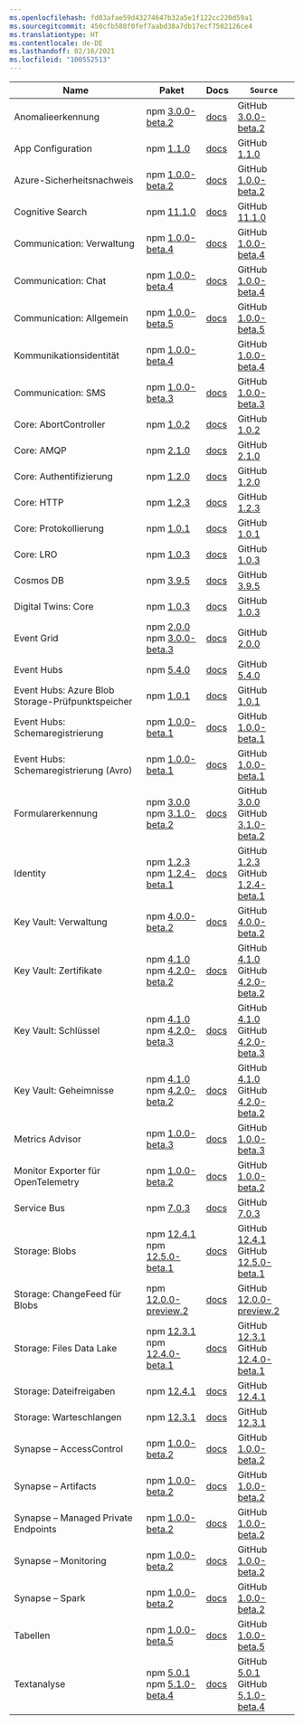 ```yaml
---
ms.openlocfilehash: fd03afae59d43274647b32a5e1f122cc220d59a1
ms.sourcegitcommit: 450cfb580f0fef7aabd38a7db17ecf7502126ce4
ms.translationtype: HT
ms.contentlocale: de-DE
ms.lasthandoff: 02/16/2021
ms.locfileid: "100552513"
---
```

| Name | Paket | Docs | `Source` |
| ---- | ------- | ---- | ------ |
| Anomalieerkennung | npm [3.0.0-beta.2](https://www.npmjs.com/package/@azure/ai-anomaly-detector/v/3.0.0-beta.2) | [docs](/javascript/api/overview/azure/ai-anomaly-detector-readme/) | GitHub [3.0.0-beta.2](https://github.com/Azure/azure-sdk-for-js/tree/@azure/ai-anomaly-detector_3.0.0-beta.2/sdk/anomalydetector/ai-anomaly-detector/) |
| App Configuration | npm [1.1.0](https://www.npmjs.com/package/@azure/app-configuration/v/1.1.0) | [docs](/javascript/api/overview/azure/app-configuration-readme/) | GitHub [1.1.0](https://github.com/Azure/azure-sdk-for-js/tree/@azure/app-configuration_1.1.0/sdk/appconfiguration/app-configuration/) |
| Azure-Sicherheitsnachweis | npm [1.0.0-beta.2](https://www.npmjs.com/package/@azure/attestation/v/1.0.0-beta.2) | [docs](/javascript/api/overview/azure/attestation-readme/) | GitHub [1.0.0-beta.2](https://github.com/Azure/azure-sdk-for-js/tree/@azure/attestation_1.0.0-beta.2/sdk/attestation/attestation/) |
| Cognitive Search | npm [11.1.0](https://www.npmjs.com/package/@azure/search-documents/v/11.1.0) | [docs](/javascript/api/overview/azure/search-documents-readme/) | GitHub [11.1.0](https://github.com/Azure/azure-sdk-for-js/tree/@azure/search-documents_11.1.0/sdk/search/search-documents/) |
| Communication: Verwaltung | npm [1.0.0-beta.4](https://www.npmjs.com/package/@azure/communication-administration/v/1.0.0-beta.4) | [docs](/javascript/api/overview/azure/communication-administration-readme/) | GitHub [1.0.0-beta.4](https://github.com/Azure/azure-sdk-for-js/tree/@azure/communication-administration_1.0.0-beta.4/sdk/communication/communication-administration/) |
| Communication: Chat | npm [1.0.0-beta.4](https://www.npmjs.com/package/@azure/communication-chat/v/1.0.0-beta.4) | [docs](/javascript/api/overview/azure/communication-chat-readme/) | GitHub [1.0.0-beta.4](https://github.com/Azure/azure-sdk-for-js/tree/@azure/communication-chat_1.0.0-beta.4/sdk/communication/communication-chat/) |
| Communication: Allgemein | npm [1.0.0-beta.5](https://www.npmjs.com/package/@azure/communication-common/v/1.0.0-beta.5) | [docs](/javascript/api/overview/azure/communication-common-readme/) | GitHub [1.0.0-beta.5](https://github.com/Azure/azure-sdk-for-js/tree/@azure/communication-common_1.0.0-beta.5/sdk/communication/communication-common/) |
| Kommunikationsidentität | npm [1.0.0-beta.4](https://www.npmjs.com/package/@azure/communication-identity/v/1.0.0-beta.4) |  | GitHub [1.0.0-beta.4](https://github.com/Azure/azure-sdk-for-js/tree/@azure/communication-identity_1.0.0-beta.4/sdk/communication/communication-identity/) |
| Communication: SMS | npm [1.0.0-beta.3](https://www.npmjs.com/package/@azure/communication-sms/v/1.0.0-beta.3) | [docs](/javascript/api/overview/azure/communication-sms-readme/) | GitHub [1.0.0-beta.3](https://github.com/Azure/azure-sdk-for-js/tree/@azure/communication-sms_1.0.0-beta.3/sdk/communication/communication-sms/) |
| Core: AbortController | npm [1.0.2](https://www.npmjs.com/package/@azure/abort-controller/v/1.0.2) | [docs](/javascript/api/overview/azure/abort-controller-readme/) | GitHub [1.0.2](https://github.com/Azure/azure-sdk-for-js/tree/@azure/abort-controller_1.0.2/sdk/core/abort-controller/) |
| Core: AMQP | npm [2.1.0](https://www.npmjs.com/package/@azure/core-amqp/v/2.1.0) | [docs](/javascript/api/overview/azure/core-amqp-readme/) | GitHub [2.1.0](https://github.com/Azure/azure-sdk-for-js/tree/@azure/core-amqp_2.1.0/sdk/core/core-amqp/) |
| Core: Authentifizierung | npm [1.2.0](https://www.npmjs.com/package/@azure/core-auth/v/1.2.0) | [docs](/javascript/api/overview/azure/core-auth-readme/) | GitHub [1.2.0](https://github.com/Azure/azure-sdk-for-js/tree/@azure/core-auth_1.2.0/sdk/core/core-auth/) |
| Core: HTTP | npm [1.2.3](https://www.npmjs.com/package/@azure/core-http/v/1.2.3) | [docs](/javascript/api/overview/azure/core-http-readme/) | GitHub [1.2.3](https://github.com/Azure/azure-sdk-for-js/tree/@azure/core-http_1.2.3/sdk/core/core-http/) |
| Core: Protokollierung | npm [1.0.1](https://www.npmjs.com/package/@azure/logger/v/1.0.1) | [docs](/javascript/api/overview/azure/logger-readme/) | GitHub [1.0.1](https://github.com/Azure/azure-sdk-for-js/tree/@azure/logger_1.0.1/sdk/core/logger/) |
| Core: LRO | npm [1.0.3](https://www.npmjs.com/package/@azure/core-lro/v/1.0.3) | [docs](/javascript/api/overview/azure/core-lro-readme/) | GitHub [1.0.3](https://github.com/Azure/azure-sdk-for-js/tree/@azure/core-lro_1.0.3/sdk/core/core-lro/) |
| Cosmos DB | npm [3.9.5](https://www.npmjs.com/package/@azure/cosmos/v/3.9.5) | [docs](/javascript/api/overview/azure/cosmos-readme/) | GitHub [3.9.5](https://github.com/Azure/azure-sdk-for-js/tree/@azure/cosmos_3.9.5/sdk/cosmosdb/cosmos/) |
| Digital Twins: Core | npm [1.0.3](https://www.npmjs.com/package/@azure/digital-twins-core/v/1.0.3) | [docs](/javascript/api/overview/azure/digital-twins-core-readme/) | GitHub [1.0.3](https://github.com/Azure/azure-sdk-for-js/tree/@azure/digital-twins-core_1.0.3/sdk/digitaltwins/digital-twins-core/) |
| Event Grid | npm [2.0.0](https://www.npmjs.com/package/@azure/eventgrid/v/2.0.0)<br>npm [3.0.0-beta.3](https://www.npmjs.com/package/@azure/eventgrid/v/3.0.0-beta.3) | [docs](/javascript/api/overview/azure/eventgrid-readme/) | GitHub [2.0.0](https://github.com/Azure/azure-sdk-for-js/tree/master/sdk/eventgrid/eventgrid) |
| Event Hubs | npm [5.4.0](https://www.npmjs.com/package/@azure/event-hubs/v/5.4.0) | [docs](/javascript/api/overview/azure/event-hubs-readme/) | GitHub [5.4.0](https://github.com/Azure/azure-sdk-for-js/tree/@azure/event-hubs_5.4.0/sdk/eventhub/event-hubs/) |
| Event Hubs: Azure Blob Storage-Prüfpunktspeicher | npm [1.0.1](https://www.npmjs.com/package/@azure/eventhubs-checkpointstore-blob/v/1.0.1) | [docs](/javascript/api/overview/azure/eventhubs-checkpointstore-blob-readme/) | GitHub [1.0.1](https://github.com/Azure/azure-sdk-for-js/tree/@azure/eventhubs-checkpointstore-blob_1.0.1/sdk/eventhub/eventhubs-checkpointstore-blob/) |
| Event Hubs: Schemaregistrierung | npm [1.0.0-beta.1](https://www.npmjs.com/package/@azure/schema-registry/v/1.0.0-beta.1) | [docs](/javascript/api/overview/azure/schema-registry-readme/) | GitHub [1.0.0-beta.1](https://github.com/Azure/azure-sdk-for-js/tree/@azure/schema-registry_1.0.0-beta.1/sdk/schemaregistry/schema-registry/) |
| Event Hubs: Schemaregistrierung (Avro) | npm [1.0.0-beta.1](https://www.npmjs.com/package/@azure/schema-registry-avro/v/1.0.0-beta.1) | [docs](/javascript/api/overview/azure/schema-registry-avro-readme/) | GitHub [1.0.0-beta.1](https://github.com/Azure/azure-sdk-for-js/tree/@azure/schema-registry-avro_1.0.0-beta.1/sdk/schemaregistry/schema-registry-avro/) |
| Formularerkennung | npm [3.0.0](https://www.npmjs.com/package/@azure/ai-form-recognizer/v/3.0.0)<br>npm [3.1.0-beta.2](https://www.npmjs.com/package/@azure/ai-form-recognizer/v/3.1.0-beta.2) | [docs](/javascript/api/overview/azure/ai-form-recognizer-readme/) | GitHub [3.0.0](https://github.com/Azure/azure-sdk-for-js/tree/@azure/ai-form-recognizer_3.0.0/sdk/formrecognizer/ai-form-recognizer/)<br>GitHub [3.1.0-beta.2](https://github.com/Azure/azure-sdk-for-js/tree/@azure/ai-form-recognizer_3.1.0-beta.2/sdk/formrecognizer/ai-form-recognizer/) |
| Identity | npm [1.2.3](https://www.npmjs.com/package/@azure/identity/v/1.2.3)<br>npm [1.2.4-beta.1](https://www.npmjs.com/package/@azure/identity/v/1.2.4-beta.1) | [docs](/javascript/api/overview/azure/identity-readme/) | GitHub [1.2.3](https://github.com/Azure/azure-sdk-for-js/tree/@azure/identity_1.2.3/sdk/identity/identity/)<br>GitHub [1.2.4-beta.1](https://github.com/Azure/azure-sdk-for-js/tree/@azure/identity_1.2.4-beta.1/sdk/identity/identity/) |
| Key Vault: Verwaltung | npm [4.0.0-beta.2](https://www.npmjs.com/package/@azure/keyvault-admin/v/4.0.0-beta.2) | [docs](/javascript/api/overview/azure/keyvault-admin-readme/) | GitHub [4.0.0-beta.2](https://github.com/Azure/azure-sdk-for-js/tree/@azure/keyvault-admin_4.0.0-beta.2/sdk/keyvault/keyvault-admin/) |
| Key Vault: Zertifikate | npm [4.1.0](https://www.npmjs.com/package/@azure/keyvault-certificates/v/4.1.0)<br>npm [4.2.0-beta.2](https://www.npmjs.com/package/@azure/keyvault-certificates/v/4.2.0-beta.2) | [docs](/javascript/api/overview/azure/keyvault-certificates-readme/) | GitHub [4.1.0](https://github.com/Azure/azure-sdk-for-js/tree/@azure/keyvault-certificates_4.1.0/sdk/keyvault/keyvault-certificates/)<br>GitHub [4.2.0-beta.2](https://github.com/Azure/azure-sdk-for-js/tree/@azure/keyvault-certificates_4.2.0-beta.2/sdk/keyvault/keyvault-certificates/) |
| Key Vault: Schlüssel | npm [4.1.0](https://www.npmjs.com/package/@azure/keyvault-keys/v/4.1.0)<br>npm [4.2.0-beta.3](https://www.npmjs.com/package/@azure/keyvault-keys/v/4.2.0-beta.3) | [docs](/javascript/api/overview/azure/keyvault-keys-readme/) | GitHub [4.1.0](https://github.com/Azure/azure-sdk-for-js/tree/@azure/keyvault-keys_4.1.0/sdk/keyvault/keyvault-keys/)<br>GitHub [4.2.0-beta.3](https://github.com/Azure/azure-sdk-for-js/tree/@azure/keyvault-keys_4.2.0-beta.3/sdk/keyvault/keyvault-keys/) |
| Key Vault: Geheimnisse | npm [4.1.0](https://www.npmjs.com/package/@azure/keyvault-secrets/v/4.1.0)<br>npm [4.2.0-beta.2](https://www.npmjs.com/package/@azure/keyvault-secrets/v/4.2.0-beta.2) | [docs](/javascript/api/overview/azure/keyvault-secrets-readme/) | GitHub [4.1.0](https://github.com/Azure/azure-sdk-for-js/tree/@azure/keyvault-secrets_4.1.0/sdk/keyvault/keyvault-secrets/)<br>GitHub [4.2.0-beta.2](https://github.com/Azure/azure-sdk-for-js/tree/@azure/keyvault-secrets_4.2.0-beta.2/sdk/keyvault/keyvault-secrets/) |
| Metrics Advisor | npm [1.0.0-beta.3](https://www.npmjs.com/package/@azure/ai-metrics-advisor/v/1.0.0-beta.3) | [docs](/javascript/api/overview/azure/ai-metrics-advisor-readme/) | GitHub [1.0.0-beta.3](https://github.com/Azure/azure-sdk-for-js/tree/@azure/ai-metrics-advisor_1.0.0-beta.3/sdk/metricsadvisor/ai-metrics-advisor/) |
| Monitor Exporter für OpenTelemetry | npm [1.0.0-beta.2](https://www.npmjs.com/package/@azure/opentelemetry-exporter-azure-monitor/v/1.0.0-beta.2) | [docs](/javascript/api/overview/azure/opentelemetry-exporter-monitor-readme/) | GitHub [1.0.0-beta.2](https://github.com/Azure/azure-sdk-for-js/tree/@azure/opentelemetry-exporter-azure-monitor_1.0.0-beta.2/sdk/monitor/opentelemetry-exporter-azure-monitor/) |
| Service Bus | npm [7.0.3](https://www.npmjs.com/package/@azure/service-bus/v/7.0.3) | [docs](/javascript/api/overview/azure/service-bus-readme/) | GitHub [7.0.3](https://github.com/Azure/azure-sdk-for-js/tree/@azure/service-bus_7.0.3/sdk/servicebus/service-bus/) |
| Storage: Blobs | npm [12.4.1](https://www.npmjs.com/package/@azure/storage-blob/v/12.4.1)<br>npm [12.5.0-beta.1](https://www.npmjs.com/package/@azure/storage-blob/v/12.5.0-beta.1) | [docs](/javascript/api/overview/azure/storage-blob-readme/) | GitHub [12.4.1](https://github.com/Azure/azure-sdk-for-js/tree/@azure/storage-blob_12.4.1/sdk/storage/storage-blob/)<br>GitHub [12.5.0-beta.1](https://github.com/Azure/azure-sdk-for-js/tree/@azure/storage-blob_12.5.0-beta.1/sdk/storage/storage-blob/) |
| Storage: ChangeFeed für Blobs | npm [12.0.0-preview.2](https://www.npmjs.com/package/@azure/storage-blob-changefeed/v/12.0.0-preview.2) | [docs](/javascript/api/overview/azure/storage-blob-changefeed-readme/) | GitHub [12.0.0-preview.2](https://github.com/Azure/azure-sdk-for-js/tree/@azure/storage-blob-changefeed_12.0.0-preview.2/sdk/storage/storage-blob-changefeed/) |
| Storage: Files Data Lake | npm [12.3.1](https://www.npmjs.com/package/@azure/storage-file-datalake/v/12.3.1)<br>npm [12.4.0-beta.1](https://www.npmjs.com/package/@azure/storage-file-datalake/v/12.4.0-beta.1) | [docs](/javascript/api/overview/azure/storage-file-datalake-readme/) | GitHub [12.3.1](https://github.com/Azure/azure-sdk-for-js/tree/@azure/storage-file-datalake_12.3.1/sdk/storage/storage-file-datalake/)<br>GitHub [12.4.0-beta.1](https://github.com/Azure/azure-sdk-for-js/tree/@azure/storage-file-datalake_12.4.0-beta.1/sdk/storage/storage-file-datalake/) |
| Storage: Dateifreigaben | npm [12.4.1](https://www.npmjs.com/package/@azure/storage-file-share/v/12.4.1) | [docs](/javascript/api/overview/azure/storage-file-share-readme/) | GitHub [12.4.1](https://github.com/Azure/azure-sdk-for-js/tree/@azure/storage-file-share_12.4.1/sdk/storage/storage-file-share/) |
| Storage: Warteschlangen | npm [12.3.1](https://www.npmjs.com/package/@azure/storage-queue/v/12.3.1) | [docs](/javascript/api/overview/azure/storage-queue-readme/) | GitHub [12.3.1](https://github.com/Azure/azure-sdk-for-js/tree/@azure/storage-queue_12.3.1/sdk/storage/storage-queue/) |
| Synapse – AccessControl | npm [1.0.0-beta.2](https://www.npmjs.com/package/@azure/synapse-access-control/v/1.0.0-beta.2) | [docs](/javascript/api/overview/azure/synapse-access-control-readme/) | GitHub [1.0.0-beta.2](https://github.com/Azure/azure-sdk-for-js/tree/@azure/synapse-access-control_1.0.0-beta.2/sdk/synapse/synapse-access-control/) |
| Synapse – Artifacts | npm [1.0.0-beta.2](https://www.npmjs.com/package/@azure/synapse-artifacts/v/1.0.0-beta.2) | [docs](/javascript/api/overview/azure/synapse-artifacts-readme/) | GitHub [1.0.0-beta.2](https://github.com/Azure/azure-sdk-for-js/tree/@azure/synapse-artifacts_1.0.0-beta.2/sdk/synapse/synapse-artifacts/) |
| Synapse – Managed Private Endpoints | npm [1.0.0-beta.2](https://www.npmjs.com/package/@azure/synapse-managed-private-endpoints/v/1.0.0-beta.2) | [docs](/javascript/api/overview/azure/synapse-managed-private-endpoints-readme/) | GitHub [1.0.0-beta.2](https://github.com/Azure/azure-sdk-for-js/tree/@azure/synapse-managed-private-endpoints_1.0.0-beta.2/sdk/synapse/synapse-managed-private-endpoints/) |
| Synapse – Monitoring | npm [1.0.0-beta.2](https://www.npmjs.com/package/@azure/synapse-monitoring/v/1.0.0-beta.2) | [docs](/javascript/api/overview/azure/synapse-monitoring-readme/) | GitHub [1.0.0-beta.2](https://github.com/Azure/azure-sdk-for-js/tree/@azure/synapse-monitoring_1.0.0-beta.2/sdk/synapse/synapse-monitoring/) |
| Synapse – Spark | npm [1.0.0-beta.2](https://www.npmjs.com/package/@azure/synapse-spark/v/1.0.0-beta.2) | [docs](/javascript/api/overview/azure/synapse-spark-readme/) | GitHub [1.0.0-beta.2](https://github.com/Azure/azure-sdk-for-js/tree/@azure/synapse-spark_1.0.0-beta.2/sdk/synapse/synapse-spark/) |
| Tabellen | npm [1.0.0-beta.5](https://www.npmjs.com/package/@azure/data-tables/v/1.0.0-beta.5) | [docs](/javascript/api/overview/azure/data-tables-readme/) | GitHub [1.0.0-beta.5](https://github.com/Azure/azure-sdk-for-js/tree/@azure/data-tables_1.0.0-beta.5/sdk/tables/data-tables/) |
| Textanalyse | npm [5.0.1](https://www.npmjs.com/package/@azure/ai-text-analytics/v/5.0.1)<br>npm [5.1.0-beta.4](https://www.npmjs.com/package/@azure/ai-text-analytics/v/5.1.0-beta.4) | [docs](/javascript/api/overview/azure/ai-text-analytics-readme/) | GitHub [5.0.1](https://github.com/Azure/azure-sdk-for-js/tree/@azure/ai-text-analytics_5.0.1/sdk/textanalytics/ai-text-analytics/)<br>GitHub [5.1.0-beta.4](https://github.com/Azure/azure-sdk-for-js/tree/@azure/ai-text-analytics_5.1.0-beta.4/sdk/textanalytics/ai-text-analytics/) |
